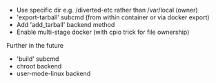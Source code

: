- Use specific dir e.g. /diverted-etc rather than /var/local (owner)
- 'export-tarball' subcmd (from within container or via docker export)
- Add 'add_tarball' backend method
- Enable multi-stage docker (with cpio trick for file ownership)

Further in the future
- 'build' subcmd
- chroot backend
- user-mode-linux backend
